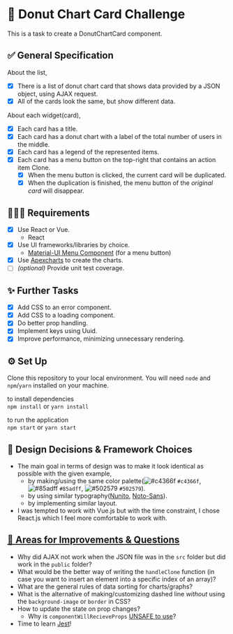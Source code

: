# 🍩 Donut Chart Card Challenge

This is a task to create a DonutChartCard component.

## ✅ General Specification

About the list,

- [x] There is a list of donut chart card that shows data provided by a JSON object, using AJAX request.
- [x] All of the cards look the same, but show different data.

About each widget(card),

- [x] Each card has a title.
- [x] Each card has a donut chart with a label of the total number of users in the middle.
- [x] Each card has a legend of the represented items.
- [x] Each card has a menu button on the top-right that contains an action item Clone.
  - [x] When the menu button is clicked, the current card will be duplicated.
  - [x] When the duplication is finished, the menu button of the _original card_ will disappear.

## 👩🏻‍💻 Requirements

- [x] Use React or Vue.
  - React
- [x] Use UI frameworks/libraries by choice.
  - [Material-UI Menu Component](https://material-ui.com/components/menus/) (for a menu button)
- [x] Use [Apexcharts](https://apexcharts.com/) to create the charts.
- [ ] _(optional)_ Provide unit test coverage.

## ✨ Further Tasks

- [x] Add CSS to an error component.
- [x] Add CSS to a loading component.
- [x] Do better prop handling.
- [x] Implement keys using Uuid.
- [x] Improve performance, minimizing unnecessary rendering.

## ⚙️ Set Up

Clone this repository to your local environment. You will need `node` and `npm`/`yarn` installed on your machine.

to install dependencies <br>
`npm install` or `yarn install`

to run the application <br>
`npm start` or `yarn start`

## 🎨 Design Decisions & Framework Choices

- The main goal in terms of design was to make it look identical as possible with the given example,
  - by making/using the same color palette(![#c4366f](https://via.placeholder.com/15/c4366f/000000?text=+) `#c4366f`, ![#85adff](https://via.placeholder.com/15/85adff/000000?text=+) `#85adff`, ![#502579](https://via.placeholder.com/15/502579/000000?text=+) `#502579`).
  - by using similar typography([Nunito](https://fonts.google.com/specimen/Nunito?preview.text=12187&preview.text_type=custom&selection.family=Noto+Sans:wght@700|Nunito:wght@300;400;600;700;800&sidebar.open=true&query=nunito), [Noto-Sans](https://fonts.google.com/specimen/Noto+Sans?preview.text=12187&preview.text_type=custom&selection.family=Noto+Sans:wght@700|Nunito:wght@300;400;600;700;800&sidebar.open=true)).
  - by implementing similar layout.
- I was tempted to work with Vue.js but with the time constraint, I chose React.js which I feel more comfortable to work with.

## [💯 Areas for Improvements & Questions](https://wondasom93.medium.com/my-first-react-code-challenge-and-more-d59a9677f18a)

- Why did AJAX not work when the JSON file was in the `src` folder but did work in the `public` folder?
- What would be the better way of writing the `handleClone` function (in case you want to insert an element into a specific index of an array)?
- What are the general rules of data sorting for charts/graphs?
- What is the alternative of making/customizing dashed line _without_ using the `background-image` or `border` in CSS?
- How to update the state on prop changes?
  - Why is `componentWillRecieveProps` [UNSAFE to use](https://reactjs.org/docs/react-component.html#unsafe_componentwillreceiveprops)?
- Time to learn [Jest](https://jestjs.io/)!
  
